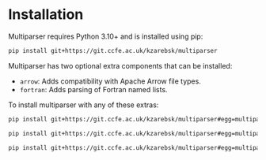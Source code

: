 # Installation

Multiparser requires Python 3.10+ and is installed using pip:

```bash
pip install git+https://git.ccfe.ac.uk/kzarebsk/multiparser
```

Multiparser has two optional extra components that can be installed:

* `arrow`: Adds compatibility with Apache Arrow file types.
* `fortran`: Adds parsing of Fortran named lists.

To install multiparser with any of these extras:

```bash
pip install git+https://git.ccfe.ac.uk/kzarebsk/multiparser#egg=multiparser[arrow]
```
```bash
pip install git+https://git.ccfe.ac.uk/kzarebsk/multiparser#egg=multiparser[fortran]
```
```bash
pip install git+https://git.ccfe.ac.uk/kzarebsk/multiparser#egg=multiparser[arrow,fortran]
```
